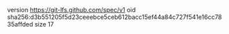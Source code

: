 version https://git-lfs.github.com/spec/v1
oid sha256:d3b551205f5d23ceeebce5ceb612bacc15ef44a84c727f541e16cc7835affded
size 17
